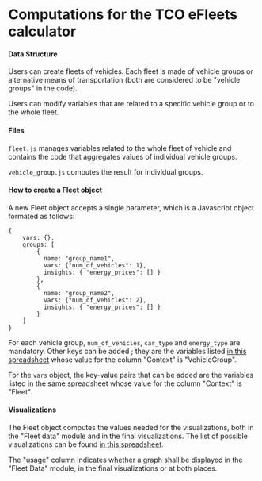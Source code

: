 Computations for the TCO eFleets calculator
===

#### Data Structure

Users can create fleets of vehicles. Each fleet is made of vehicle groups or alternative means of transportation (both are considered to be "vehicle groups" in the code).

Users can modify variables that are related to a specific vehicle group or to the whole fleet.

#### Files

`fleet.js` manages variables related to the whole fleet of vehicle and contains the code that aggregates values of individual vehicle groups.

`vehicle_group.js` computes the result for individual groups.

#### How to create a Fleet object

A new Fleet object accepts a single parameter, which is a Javascript object formated as follows:


```
{
    vars: {},
    groups: [
        {
          name: "group_name1",
          vars: {"num_of_vehicles": 1},
          insights: { "energy_prices": [] }
        },
        {
          name: "group_name2",
          vars: {"num_of_vehicles": 2},
          insights: { "energy_prices": [] }
        }
    ]
}
```

For each vehicle group, `num_of_vehicles`, `car_type` and `energy_type` are mandatory. Other keys can be added ; they are the variables listed [in this spreadsheet](https://docs.google.com/spreadsheets/d/1BDZ0IdPADc13aKokVZZ5VFbyUUqQdbRZJgqWGK6EEHc/edit#gid=0) whose value for the column "Context" is "VehicleGroup".

For the `vars` object, the key-value pairs that can be added are the variables listed in the same spreadsheet whose value for the column "Context" is "Fleet".

#### Visualizations

The Fleet object computes the values needed for the visualizations, both in the "Fleet data" module and in the final visualizations. The list of possible visualizations can be found [in this spreadsheet](https://docs.google.com/spreadsheets/d/1BDZ0IdPADc13aKokVZZ5VFbyUUqQdbRZJgqWGK6EEHc/edit#gid=1491344505).

The "usage" column indicates whether a graph shall be displayed in the "Fleet Data" module, in the final visualizations or at both places.